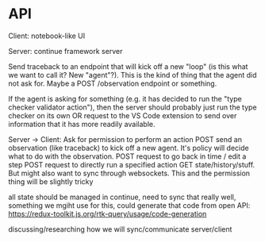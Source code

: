 # API

Client: notebook-like UI

Server: continue framework server

Send traceback to an endpoint that will kick off a new "loop" (is this what we want to call it? New "agent"?). This is the kind of thing that the agent did not ask for. Maybe a POST /observation endpoint or something.

If the agent is asking for something (e.g. it has decided to run the "type checker validator action"), then the server should probably just run the type checker on its own OR request to the VS Code extension to send over information that it has more readily available.

Server -> Client: Ask for permission to perform an action
POST send an observation (like traceback) to kick off a new agent. It's policy will decide what to do with the observation.
POST request to go back in time / edit a step
POST request to directly run a specified action
GET state/history/stuff. But might also want to sync through websockets. This and the permission thing will be slightly tricky

all state should be managed in continue, need to sync that really well, something we mgiht use for this, could generate that code from open API: https://redux-toolkit.js.org/rtk-query/usage/code-generation

discussing/researching how we will sync/communicate server/client